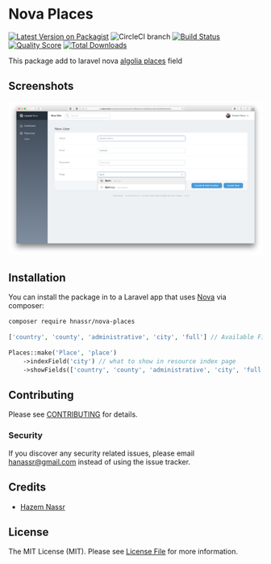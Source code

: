 # Nova Places

[![Latest Version on Packagist](https://img.shields.io/packagist/v/hnassr/nova-places.svg?style=flat-square)](https://packagist.org/packages/hnassr/nova-places)
![CircleCI branch](https://img.shields.io/circleci/project/github/hnassr/nova-places/master.svg?style=flat-square)
[![Build Status](https://img.shields.io/travis/hnassr/nova-places/master.svg?style=flat-square)](https://travis-ci.org/hnassr/nova-places)
[![Quality Score](https://img.shields.io/scrutinizer/g/hnassr/nova-places.svg?style=flat-square)](https://scrutinizer-ci.com/g/hnassr/nova-places)
[![Total Downloads](https://img.shields.io/packagist/dt/hnassr/nova-places.svg?style=flat-square)](https://packagist.org/packages/hnassr/nova-places)


This package add to laravel nova [algolia places](https://github.com/algolia/places) field

## Screenshots
<img src="ScreenShot.png">

## Installation

You can install the package in to a Laravel app that uses [Nova](https://nova.laravel.com) via composer:

```bash
composer require hnassr/nova-places
```

```php
['country', 'county', 'administrative', 'city', 'full'] // Available Fileds
```

```php
Places::make('Place', 'place')
    ->indexField('city') // what to show in resource index page
    ->showFields(['country', 'county', 'administrative', 'city', 'full']), // what to show in resource preview page
```

## Contributing

Please see [CONTRIBUTING](CONTRIBUTING.md) for details.

### Security

If you discover any security related issues, please email hanassr@gmail.com instead of using the issue tracker.

## Credits

- [Hazem Nassr](https://github.com/:hnassr)

## License

The MIT License (MIT). Please see [License File](LICENSE.md) for more information.
